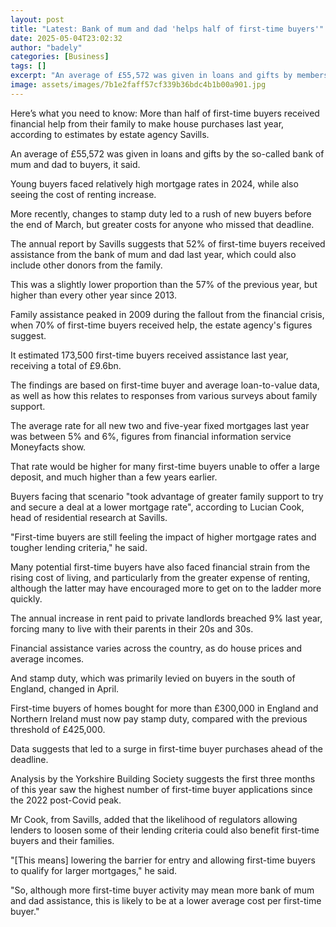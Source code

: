 ```yaml
---
layout: post
title: "Latest: Bank of mum and dad 'helps half of first-time buyers'"
date: 2025-05-04T23:02:32
author: "badely"
categories: [Business]
tags: []
excerpt: "An average of £55,572 was given in loans and gifts by members of the family, estimates show."
image: assets/images/7b1e2faff57cf339b36bdc4b1b00a901.jpg
---
```


Here’s what you need to know: More than half of first-time buyers received financial help from their family to make house purchases last year, according to estimates by estate agency Savills.

An average of £55,572 was given in loans and gifts by the so-called bank of mum and dad to buyers, it said.

Young buyers faced relatively high mortgage rates in 2024, while also seeing the cost of renting increase.

More recently, changes to stamp duty led to a rush of new buyers before the end of March, but greater costs for anyone who missed that deadline.

The annual report by Savills suggests that 52% of first-time buyers received assistance from the bank of mum and dad last year, which could also include other donors from the family.

This was a slightly lower proportion than the 57% of the previous year, but higher than every other year since 2013.

Family assistance peaked in 2009 during the fallout from the financial crisis, when 70% of first-time buyers received help, the estate agency's figures suggest.

It estimated 173,500 first-time buyers received assistance last year, receiving a total of £9.6bn.

The findings are based on first-time buyer and average loan-to-value data, as well as how this relates to responses from various surveys about family support.

The average rate for all new two and five-year fixed mortgages last year was between 5% and 6%, figures from financial information service Moneyfacts show.

That rate would be higher for many first-time buyers unable to offer a large deposit, and much higher than a few years earlier.

Buyers facing that scenario "took advantage of greater family support to try and secure a deal at a lower mortgage rate", according to Lucian Cook, head of residential research at Savills.

"First-time buyers are still feeling the impact of higher mortgage rates and tougher lending criteria," he said.

Many potential first-time buyers have also faced financial strain from the rising cost of living, and particularly from the greater expense of renting, although the latter may have encouraged more to get on to the ladder more quickly.

The annual increase in rent paid to private landlords breached 9% last year, forcing many to live with their parents in their 20s and 30s. 

Financial assistance varies across the country, as do house prices and average incomes.

And stamp duty, which was primarily levied on buyers in the south of England, changed in April.

First-time buyers of homes bought for more than £300,000 in England and Northern Ireland must now pay stamp duty, compared with the previous threshold of £425,000.

Data suggests that led to a surge in first-time buyer purchases ahead of the deadline.

Analysis by the Yorkshire Building Society suggests the first three months of this year saw the highest number of first-time buyer applications since the 2022 post-Covid peak.

Mr Cook, from Savills, added that the likelihood of regulators allowing lenders to loosen some of their lending criteria could also benefit first-time buyers and their families.

"[This means] lowering the barrier for entry and allowing first-time buyers to qualify for larger mortgages," he said. 

"So, although more first-time buyer activity may mean more bank of mum and dad assistance, this is likely to be at a lower average cost per first-time buyer."

